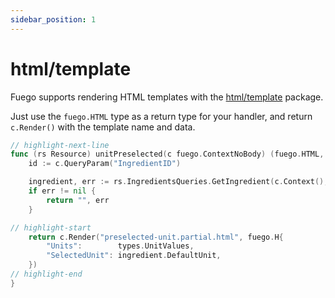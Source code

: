 ```yaml
---
sidebar_position: 1
---
```


# html/template

Fuego supports rendering HTML templates with the
[html/template](https://pkg.go.dev/html/template) package.

Just use the `fuego.HTML` type as a return type for your handler, and return
`c.Render()` with the template name and data.

```go
// highlight-next-line
func (rs Resource) unitPreselected(c fuego.ContextNoBody) (fuego.HTML, error) {
	id := c.QueryParam("IngredientID")

	ingredient, err := rs.IngredientsQueries.GetIngredient(c.Context(), id)
	if err != nil {
		return "", err
	}

// highlight-start
	return c.Render("preselected-unit.partial.html", fuego.H{
		"Units":        types.UnitValues,
		"SelectedUnit": ingredient.DefaultUnit,
	})
// highlight-end
}
```
